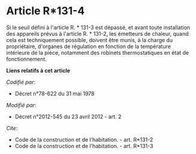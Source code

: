 # Article R*131-4

Si le seuil défini à l'article R. * 131-3 est dépassé, et avant toute installation des appareils prévus à l'article R. *
131-2, les émetteurs de chaleur, quand cela est techniquement possible, doivent être munis, à la charge du propriétaire,
d'organes de régulation en fonction de la température intérieure de la pièce, notamment des robinets thermostatiques en état
de fonctionnement.

**Liens relatifs à cet article**

_Codifié par_:

  - Décret n°78-622 du 31 mai 1978

_Modifié par_:

  - Décret n°2012-545 du 23 avril 2012 - art. 2

_Cite_:

  - Code de la construction et de l'habitation. - art. R*131-2
  - Code de la construction et de l'habitation. - art. R*131-3
